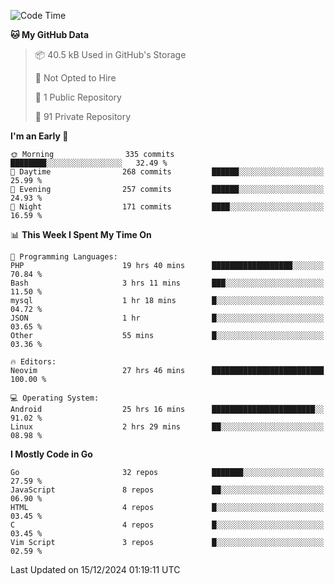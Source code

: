 
<!--START_SECTION:waka-->
![Code Time](http://img.shields.io/badge/Code%20Time-5%2C532%20hrs%2057%20mins-blue)

**🐱 My GitHub Data** 

> 📦 40.5 kB Used in GitHub's Storage 
 > 
> 🚫 Not Opted to Hire
 > 
> 📜 1 Public Repository 
 > 
> 🔑 91 Private Repository 
 > 
**I'm an Early 🐤** 

```text
🌞 Morning                335 commits         ████████░░░░░░░░░░░░░░░░░   32.49 % 
🌆 Daytime                268 commits         ██████░░░░░░░░░░░░░░░░░░░   25.99 % 
🌃 Evening                257 commits         ██████░░░░░░░░░░░░░░░░░░░   24.93 % 
🌙 Night                  171 commits         ████░░░░░░░░░░░░░░░░░░░░░   16.59 % 
```


📊 **This Week I Spent My Time On** 

```text
💬 Programming Languages: 
PHP                      19 hrs 40 mins      ██████████████████░░░░░░░   70.84 % 
Bash                     3 hrs 11 mins       ███░░░░░░░░░░░░░░░░░░░░░░   11.50 % 
mysql                    1 hr 18 mins        █░░░░░░░░░░░░░░░░░░░░░░░░   04.72 % 
JSON                     1 hr                █░░░░░░░░░░░░░░░░░░░░░░░░   03.65 % 
Other                    55 mins             █░░░░░░░░░░░░░░░░░░░░░░░░   03.36 % 

🔥 Editors: 
Neovim                   27 hrs 46 mins      █████████████████████████   100.00 % 

💻 Operating System: 
Android                  25 hrs 16 mins      ███████████████████████░░   91.02 % 
Linux                    2 hrs 29 mins       ██░░░░░░░░░░░░░░░░░░░░░░░   08.98 % 
```

**I Mostly Code in Go** 

```text
Go                       32 repos            ███████░░░░░░░░░░░░░░░░░░   27.59 % 
JavaScript               8 repos             ██░░░░░░░░░░░░░░░░░░░░░░░   06.90 % 
HTML                     4 repos             █░░░░░░░░░░░░░░░░░░░░░░░░   03.45 % 
C                        4 repos             █░░░░░░░░░░░░░░░░░░░░░░░░   03.45 % 
Vim Script               3 repos             █░░░░░░░░░░░░░░░░░░░░░░░░   02.59 % 
```




 Last Updated on 15/12/2024 01:19:11 UTC
<!--END_SECTION:waka-->
